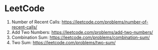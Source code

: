 # LeetCode

1. Number of Recent Calls: https://leetcode.com/problems/number-of-recent-calls/
2. Add Two Numbers: https://leetcode.com/problems/add-two-numbers/
3. Combination Sum: https://leetcode.com/problems/combination-sum/
4. Two Sum: https://leetcode.com/problems/two-sum/
